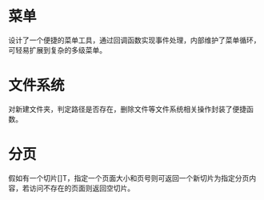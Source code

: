 # 菜单
设计了一个便捷的菜单工具，通过回调函数实现事件处理，内部维护了菜单循环，可轻易扩展到复杂的多级菜单。

# 文件系统
对新建文件夹，判定路径是否存在，删除文件等文件系统相关操作封装了便捷函数。

# 分页
假如有一个切片[]T，指定一个页面大小和页号则可返回一个新切片为指定分页内容，若访问不存在的页面则返回空切片。